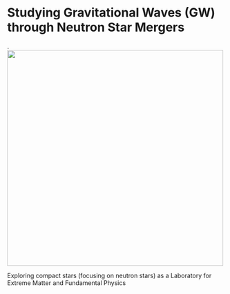 # Studying Gravitational Waves (GW) through Neutron Star Mergers


.  <img src="https://github.com/user-attachments/assets/93c92204-689e-4cbb-95c1-359ddad9d198" width="500" />
  

Exploring compact stars (focusing on neutron stars) as a Laboratory for Extreme Matter and Fundamental Physics

